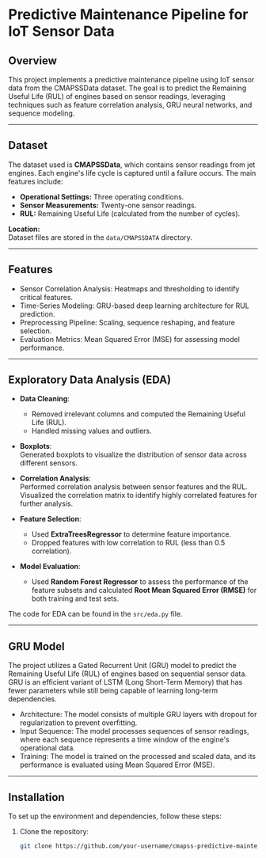 # Predictive Maintenance Pipeline for IoT Sensor Data

## Overview
This project implements a predictive maintenance pipeline using IoT sensor data from the CMAPSSData dataset. The goal is to predict the Remaining Useful Life (RUL) of engines based on sensor readings, leveraging techniques such as feature correlation analysis, GRU neural networks, and sequence modeling.

---

## Dataset
The dataset used is **CMAPSSData**, which contains sensor readings from jet engines. Each engine's life cycle is captured until a failure occurs. The main features include:
- **Operational Settings:** Three operating conditions.
- **Sensor Measurements:** Twenty-one sensor readings.
- **RUL:** Remaining Useful Life (calculated from the number of cycles).

**Location:**  
Dataset files are stored in the `data/CMAPSSDATA` directory.

---

## Features
- Sensor Correlation Analysis: Heatmaps and thresholding to identify critical features.
- Time-Series Modeling: GRU-based deep learning architecture for RUL prediction.
- Preprocessing Pipeline: Scaling, sequence reshaping, and feature selection.
- Evaluation Metrics: Mean Squared Error (MSE) for assessing model performance.

---

## Exploratory Data Analysis (EDA)

- **Data Cleaning**:  
  - Removed irrelevant columns and computed the Remaining Useful Life (RUL).
  - Handled missing values and outliers.
  
- **Boxplots**:  
  Generated boxplots to visualize the distribution of sensor data across different sensors.

- **Correlation Analysis**:  
  Performed correlation analysis between sensor features and the RUL. Visualized the correlation matrix to identify highly correlated features for further analysis.

- **Feature Selection**:  
  - Used **ExtraTreesRegressor** to determine feature importance.
  - Dropped features with low correlation to RUL (less than 0.5 correlation).
  
- **Model Evaluation**:  
  - Used **Random Forest Regressor** to assess the performance of the feature subsets and calculated **Root Mean Squared Error (RMSE)** for both training and test sets.

The code for EDA can be found in the `src/eda.py` file.

---

## GRU Model
The project utilizes a Gated Recurrent Unit (GRU) model to predict the Remaining Useful Life (RUL) of engines based on sequential sensor data. GRU is an efficient variant of LSTM (Long Short-Term Memory) that has fewer parameters while still being capable of learning long-term dependencies.

* Architecture: The model consists of multiple GRU layers with dropout for regularization to prevent overfitting.
* Input Sequence: The model processes sequences of sensor readings, where each sequence represents a time window of the engine's operational data.
* Training: The model is trained on the processed and scaled data, and its performance is evaluated using Mean Squared Error (MSE).

---

## Installation
To set up the environment and dependencies, follow these steps:

1. Clone the repository:
   ```bash
   git clone https://github.com/your-username/cmapss-predictive-maintenance.git
